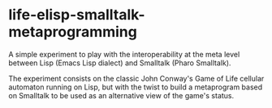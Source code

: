 # life-elisp-smalltalk-metaprogramming

A simple experiment to play with the interoperability at the meta level between Lisp (Emacs Lisp dialect) and Smalltalk (Pharo Smalltalk).

The experiment consists on the classic John Conway's Game of Life cellular automaton running on Lisp, but with the twist to build a metaprogram based on Smalltalk to be used as an alternative view of the game's status.
